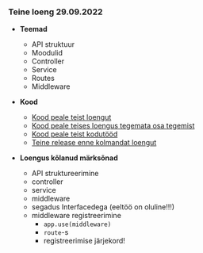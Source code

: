 ### Teine loeng 29.09.2022
- **Teemad**
  - API struktuur
  - Moodulid
  - Controller
  - Service
  - Routes
  - Middleware

- **Kood**
  - [Kood peale teist loengut](https://github.com/tluhk/Programmeerimine-II/tree/5c160896a5db83542a6ae32a8d3c36634e3afcba)
  - [Kood peale teises loengus tegemata osa tegemist](https://github.com/tluhk/Programmeerimine-II/tree/2ed2235c645b5ff7dd858d71e68549c353e5cac9)
  - [Kood peale teist kodutööd](https://github.com/tluhk/Programmeerimine-II/tree/dade74373aa5736fd0649b11be7ccda6c3075388)
  - [Teine release enne kolmandat loengut](https://github.com/tluhk/Programmeerimine-II/releases/tag/0.2.0)

- **Loengus kõlanud märksõnad**
  - API struktureerimine
  - controller
  - service
  - middleware
  - segadus Interfacedega (eeltöö on oluline!!!)
  - middleware registreerimine
    - `app.use(middleware)`
    - `route`-s
    - registreerimise järjekord!